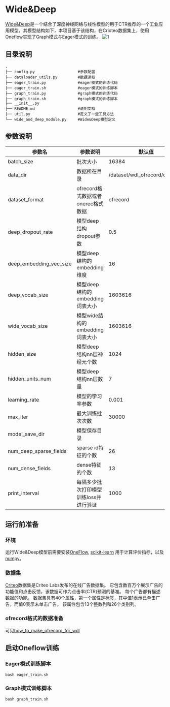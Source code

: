 # Wide&Deep
[Wide&Deep](https://ai.googleblog.com/2016/06/wide-deep-learning-better-together-with.html)是一个结合了深度神经网络与线性模型的用于CTR推荐的一个工业应用模型，其模型结构如下，本项目基于该结构，在Crioteo数据集上，使用Oneflow实现了Graph模式与Eager模式的训练。
![1](https://1.bp.blogspot.com/-Dw1mB9am1l8/V3MgtOzp3uI/AAAAAAAABGs/mP-3nZQCjWwdk6qCa5WraSpK8A7rSPj3ACLcB/s1600/image04.png)
## 目录说明
```
.
├── config.py                   #参数配置
├── dataloader_utils.py         #数据读取
├── eager_train.py              #eager模式的训练代码
├── eager_train.sh              #eager模式的训练脚本
├── graph_train.py              #graph模式的训练代码
├── graph_train.sh              #graph模式的训练脚本
├── __init__.py
├── README.md                   #说明文档
├── util.py                     #定义了一些工具方法
└── wide_and_deep_module.py     #Wide&Deep模型定义
```
## 参数说明
|参数名|参数说明|默认值|
|-----|---|------|
|batch_size|批次大小|16384|
|data_dir|数据所在目录|/dataset/wdl_ofrecord/ofrecord|
|dataset_format|ofrecord格式数据或者onerec格式数据|ofrecord|
|deep_dropout_rate|模型deep结构dropout参数|0.5|
|deep_embedding_vec_size|模型deep结构的embedding维度|16|
|deep_vocab_size|模型deep结构的embedding词表大小|1603616|
|wide_vocab_size|模型wide结构的embedding词表大小|1603616|
|hidden_size|模型deep结构nn层神经元个数|1024|
|hidden_units_num|模型deep结构nn层数量|7|
|learning_rate|模型的学习率参数|0.001|
|max_iter|最大训练批次次数|30000|
|model_save_dir|模型保存目录||
|num_deep_sparse_fields|sparse id特征的个数|26|
|num_dense_fields|dense特征的个数|13|
|print_interval|每隔多少批次打印模型训练loss并进行验证|1000|

## 运行前准备
### 环境
运行Wide&Deep模型前需要安装[OneFlow](https://github.com/Oneflow-Inc/oneflow), [scikit-learn](https://scikit-learn.org/stable/install.html) 用于计算评价指标，以及[numpy](https://numpy.org/)。


### 数据集
[Criteo](https://figshare.com/articles/dataset/Kaggle_Display_Advertising_Challenge_dataset/5732310)数据集是Criteo Labs发布的在线广告数据集。 它包含数百万个展示广告的功能值和点击反馈，该数据可作为点击率(CTR)预测的基准。 每个广告都有描述数据的功能。 数据集具有40个属性，第一个属性是标签，其中值1表示已单击广告，而值0表示未单击广告。 该属性包含13个整数列和26个类别列。

### ofrecord格式的数据准备
可见[how_to_make_ofrecord_for_wdl](https://github.com/Oneflow-Inc/OneFlow-Benchmark/blob/master/ClickThroughRate/WideDeepLearning/how_to_make_ofrecord_for_wdl.md)

## 启动Oneflow训练
### Eager模式训练脚本
```
bash eager_train.sh
```
### Graph模式训练脚本
```
bash graph_train.sh
```









